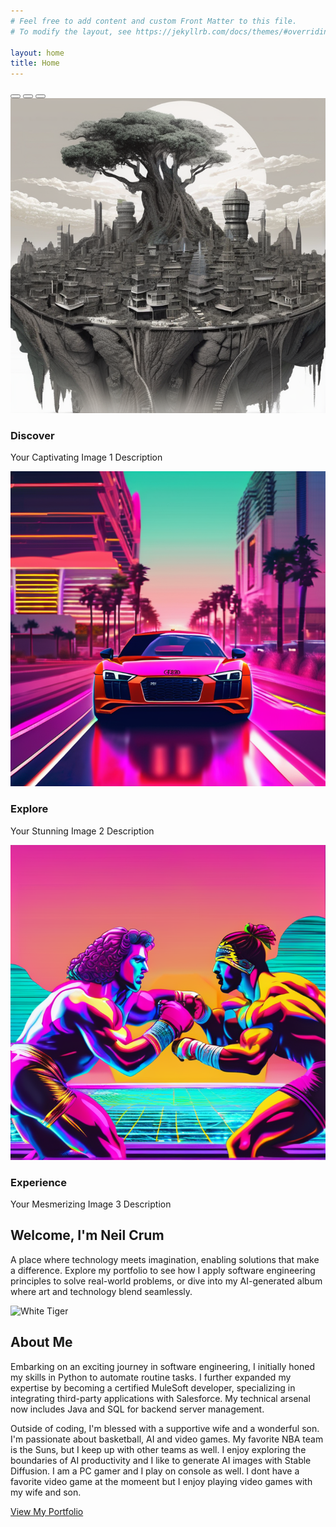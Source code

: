 ```yaml
---
# Feel free to add content and custom Front Matter to this file.
# To modify the layout, see https://jekyllrb.com/docs/themes/#overriding-theme-defaults

layout: home
title: Home
---
```

<!-- Hero Section with Carousel -->
<section class="hero">
  <div class="container">
    <div id="heroCarousel" class="carousel slide" data-bs-ride="carousel">
      <!-- Indicators -->
      <div class="carousel-indicators">
        <button type="button" data-bs-target="#heroCarousel" data-bs-slide-to="0" class="active" aria-current="true" aria-label="Slide 1"></button>
        <button type="button" data-bs-target="#heroCarousel" data-bs-slide-to="1" aria-label="Slide 2"></button>
        <button type="button" data-bs-target="#heroCarousel" data-bs-slide-to="2" aria-label="Slide 3"></button>
      </div>
      <!-- Slides -->
      <div class="carousel-inner">
        <div class="carousel-item active">
          <div class="ratio ratio-16x9">
            <img src="assets\images\album\00002-1898130606.png" class="img-fluid" alt="Image 1">
          </div>
          <div class="carousel-caption bg-black opacity-75">
            <h3 class="fs-1">Discover</h3>
            <p>Your Captivating Image 1 Description</p>
          </div>
        </div>
        <div class="carousel-item">
          <div class="ratio ratio-16x9">
            <img src="assets\images\album\00019-4180582556.png" class="img-fluid" alt="Image 2">
          </div>
          <div class="carousel-caption bg-black opacity-75">
            <h3 class="fs-1">Explore</h3>
            <p>Your Stunning Image 2 Description</p>
          </div>
        </div>
        <div class="carousel-item">
          <div class="ratio ratio-16x9">
            <img src="assets\images\album\00022-4180582555.png" class="img-fluid" alt="Image 3">
          </div>
          <div class="carousel-caption bg-black opacity-75">
            <h3 class="fs-1">Experience</h3>
            <p>Your Mesmerizing Image 3 Description</p>
          </div>
        </div>
      </div>
      <!-- Controls -->
      <a class="carousel-control-prev" href="#heroCarousel" role="button" data-bs-slide="prev">
        <span class="carousel-control-prev-icon" aria-hidden="true"></span>
        <span class="sr-only"></span>
      </a>
      <a class="carousel-control-next" href="#heroCarousel" role="button" data-bs-slide="next">
        <span class="carousel-control-next-icon" aria-hidden="true"></span>
        <span class="sr-only"></span>
      </a>
    </div>
  </div>
</section>

<!-- Introduction Section using Bootstrap -->
<section id="introduction" class="bg-light py-5">
  <div class="container text-center">
    <h1 class="intro-title display-4">Welcome, I'm Neil Crum</h1>
    <p class="intro-description lead">A place where technology meets imagination, enabling solutions that make a difference. Explore my portfolio to see how I apply software engineering principles to solve real-world problems, or dive into my AI-generated album where art and technology blend seamlessly.</p>
  </div>
</section>

<!-- Headshot and Summary Section using Bootstrap -->
<section class="headshot-summary py-5">
  <div class="container">
    <div class="row">
      <div class="col-md-6">
        <div class="ratio ratio-1x1">
          <img src="assets\images\album\ComfyUI_00007_.png" alt="White Tiger" class="rounded img-fluid">
        </div>
      </div>
      <div class="col-md-6 d-flex flex-column justify-content-start">
        <h2>About Me</h2>
        <p>Embarking on an exciting journey in software engineering, I initially honed my skills in Python to automate routine tasks. I further expanded my expertise by becoming a certified MuleSoft developer, specializing in integrating third-party applications with Salesforce. My technical arsenal now includes Java and SQL for backend server management.</p>
        <p>Outside of coding, I'm blessed with a supportive wife and a wonderful son. I'm passionate about basketball, AI and video games. My favorite NBA team is the Suns, but I keep up with other teams as well. I enjoy exploring the boundaries of AI productivity and I like to generate AI images with Stable Diffusion. I am a PC gamer and I play on console as well. I dont have a favorite video game at the momeent but I enjoy playing video games with my wife and son.</p>
        <a class="btn btn-info mt-3" href="/portfolio/">View My Portfolio</a>
      </div>
    </div>
  </div>
</section>
